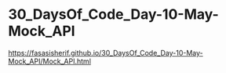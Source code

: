 # 30_DaysOf_Code_Day-10-May-Mock_API
https://fasasisherif.github.io/30_DaysOf_Code_Day-10-May-Mock_API/Mock_API.html
